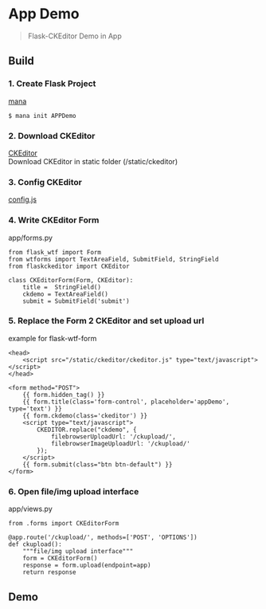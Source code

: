# App Demo

> Flask-CKEditor Demo in App

## Build
### 1. Create Flask Project
[mana](https://github.com/neo1218/mana.git)

    $ mana init APPDemo

### 2. Download CKEditor
[CKEditor](http://ckeditor.com/) <br/>
Download CKEditor in static folder (/static/ckeditor)

### 3. Config CKEditor
[config.js](http://www.oschina.net/code/snippet_559362_10887)

### 4. Write CKEditor Form
app/forms.py

    from flask_wtf import Form
    from wtforms import TextAreaField, SubmitField, StringField
    from flaskckeditor import CKEditor

    class CKEditorForm(Form, CKEditor):
        title =  StringField()
        ckdemo = TextAreaField()
        submit = SubmitField('submit')

### 5. Replace the Form 2 CKEditor and set upload url
example for flask-wtf-form

    <head>
        <script src="/static/ckeditor/ckeditor.js" type="text/javascript"></script>
    </head>

    <form method="POST">
        {{ form.hidden_tag() }}
        {{ form.title(class='form-control', placeholder='appDemo', type='text') }}
        {{ form.ckdemo(class='ckeditor') }}
        <script type="text/javascript">
            CKEDITOR.replace("ckdemo", {
                filebrowserUploadUrl: '/ckupload/',
                filebrowserImageUploadUrl: '/ckupload/'
            });
        </script>
        {{ form.submit(class="btn btn-default") }}
    </form>

### 6. Open file/img upload interface
app/views.py

    from .forms import CKEditorForm

    @app.route('/ckupload/', methods=['POST', 'OPTIONS'])
    def ckupload():
        """file/img upload interface"""
        form = CKEditorForm()
        response = form.upload(endpoint=app)
        return response

## Demo



